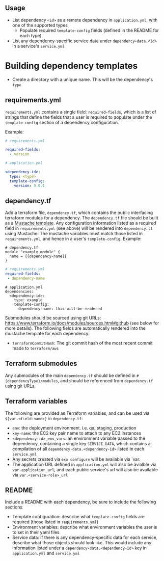 ## Usage
- List dependency `<id>` as a remote dependency in `application.yml`, with one of the supported types
  - Populate required `template-config` fields (defined in the README for each type)
- List any dependency-specific service data under `dependency-data.<id>` in a service's `service.yml`

# Building dependency templates
- Create a directory with a unique name. This will be the dependency's `type`

## requirements.yml
`requirements.yml` contains a single field: `required-fields`, which is a list of strings that define the fields that a user is required to populate
under the `template-config` section of a dependency configuration.

Example:
```yml
# requirements.yml

required-fields:
  - version
```
```yml
# application.yml

<dependency-id>:
  type: <type>
  template-config:
    version: 0.0.1
```

## dependency.tf
Add a terraform file, `dependency.tf`, which contains the public interfacing terraform modules for a dependency. The `dependency.tf` file should be built
as a [Mustache template](https://github.com/hoisie/mustache). Any configuration information listed as a required field in `requirements.yml` (see above)
will be rendered into `dependency.tf` using Mustache. The mustache variables must match those listed in `requirements.yml`, and hence in a user's `template-config`.
Example:
```
# dependency.tf
module "example_module" {
  name = {{dependency-name}}
}
```
```yml
# requirements.yml
required-fields:
 - dependency-name
```
```
# application.yml
dependencies:
  <dependency-id>:
    type: example
    template-config:
      dependency-name: this-will-be-rendered
```

Submodules should be sourced using git URLs: https://www.terraform.io/docs/modules/sources.html#github (see below for more details).
The following fields are automatically rendered into the mustache template for each dependency:
- `terraformCommitHash`: The git commit hash of the most recent commit made to `terraform/aws`

## Terraform submodules
Any submodules of the main `dependency.tf` should be defined in `#{dependencyType}/modules`, and should be referenced from `dependency.tf` using git URLs.

## Terraform variables
The following are provided as Terraform variables, and can be used via `${var.<field-name>}` in `dependency.tf`:
- `env`: the deployment environment. i.e. qa, staging, production
- `key-name`: the EC2 key pair name to attach to any EC2 instances
- `<dependency-id>_env_vars`: an environment variable passed to the dependency, containing a single key `SERVICE_DATA`, which contains a compilation
of all `dependency-data.<dependency-id>` listed in each `service.yml`
- Any secrets created via `exo configure` will be available via `var.<secret-name>
- The application URL defined in `application.yml` will also be avialble via `var.application_url`, and each public service's url will also be available via `var.<service-role>_url`

## README
Include a README with each dependency, be sure to include the following sections:
- Template configuration: describe what `template-config` fields are required (those listed in `requirements.yml`)
- Environment variables: describe what environment variables the user is to set in their yaml files
- Service data: if there is any dependency-specific data for each service, describe what those objects should look like.
This would include any information listed under a `dependency-data.<dependency-id>` key in `application.yml` and `service.yml`
